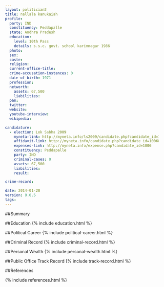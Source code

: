 ```yaml
---
layout: politician2
title: nallala kanukaiah
profile: 
  party: IND
  constituency: Peddapalle
  state: Andhra Pradesh
  education: 
    level: 10th Pass
    details: s.s.c. govt. school karimnagar 1986
  photo: 
  sex: 
  caste: 
  religion: 
  current-office-title: 
  crime-accusation-instances: 0
  date-of-birth: 1971
  profession: 
  networth: 
    assets: 67,500
    liabilities: 
  pan: 
  twitter: 
  website: 
  youtube-interview: 
  wikipedia: 

candidature: 
  - election: Lok Sabha 2009
    myneta-link: http://myneta.info/ls2009/candidate.php?candidate_id=1006
    affidavit-link: http://myneta.info/candidate.php?candidate_id=1006&scan=original
    expenses-link: http://myneta.info/expense.php?candidate_id=1006
    constituency: Peddapalle 
    party: IND
    criminal-cases: 0
    assets: 67,500
    liabilities: 
    result:  

crime-record: 

date: 2014-01-28
version: 0.0.5
tags: 
---
```

##Summary


##Education
{% include education.html %}


##Political Career
{% include political-career.html %}


##Criminal Record
{% include criminal-record.html %}


##Personal Wealth
{% include personal-wealth.html %}


##Public Office Track Record
{% include track-record.html %}


##References


{% include references.html %}